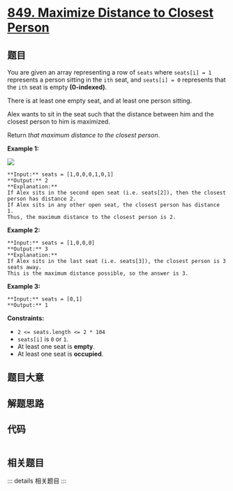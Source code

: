 # [849. Maximize Distance to Closest Person](https://leetcode.com/problems/maximize-distance-to-closest-person)

## 题目

You are given an array representing a row of `seats` where `seats[i] = 1`
represents a person sitting in the `ith` seat, and `seats[i] = 0` represents
that the `ith` seat is empty **(0-indexed)**.

There is at least one empty seat, and at least one person sitting.

Alex wants to sit in the seat such that the distance between him and the
closest person to him is maximized.

Return _that maximum distance to the closest person_.



**Example 1:**

![](https://assets.leetcode.com/uploads/2020/09/10/distance.jpg)

    
    
    **Input:** seats = [1,0,0,0,1,0,1]
    **Output:** 2
    **Explanation:**
    If Alex sits in the second open seat (i.e. seats[2]), then the closest person has distance 2.
    If Alex sits in any other open seat, the closest person has distance 1.
    Thus, the maximum distance to the closest person is 2.
    

**Example 2:**

    
    
    **Input:** seats = [1,0,0,0]
    **Output:** 3
    **Explanation:**
    If Alex sits in the last seat (i.e. seats[3]), the closest person is 3 seats away.
    This is the maximum distance possible, so the answer is 3.
    

**Example 3:**

    
    
    **Input:** seats = [0,1]
    **Output:** 1
    



**Constraints:**

  * `2 <= seats.length <= 2 * 104`
  * `seats[i]` is `0` or `1`.
  * At least one seat is **empty**.
  * At least one seat is **occupied**.


## 题目大意

## 解题思路

## 代码

```javascript

```

## 相关题目

::: details 相关题目
:::
